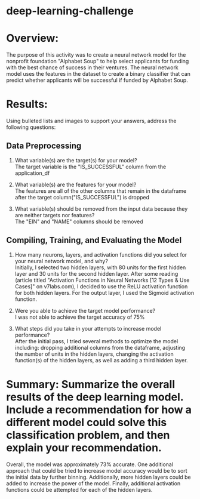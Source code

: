 # deep-learning-challenge

# Overview:

The purpose of this activity was to create a neural network model for the nonprofit foundation "Alphabet Soup" to help select applicants for funding with the best chance of success in their ventures. The neural network model uses the features in the dataset to create a binary classifier that can predict whether applicants will be successful if funded by Alphabet Soup.

# Results:
Using bulleted lists and images to support your answers, address the following questions:

## Data Preprocessing
1. What variable(s) are the target(s) for your model?<br/>
   The target variable is the "IS_SUCCESSFUL" column from the application_df
   
2. What variable(s) are the features for your model?<br/>
   The features are all of the other columns that remain in the dataframe after the target column("IS_SUCCESSFUL") is dropped
 
3. What variable(s) should be removed from the input data because they are neither targets nor features?<br/>
   The "EIN" and "NAME" columns should be removed

## Compiling, Training, and Evaluating the Model
1. How many neurons, layers, and activation functions did you select for your neural network model, and why?<br/>
   Initially, I selected two hidden layers, with 80 units for the first hidden layer and 30 units for the second hidden layer. After some reading (article titled "Activation    Functions in Neural Networks [12 Types & Use Cases]" on v7labs.com), I decided to use the ReLU activation function for both hidden layers. For the output layer, I used       the Sigmoid activation function.
   
2. Were you able to achieve the target model performance?<br/>
   I was not able to achieve the target accuracy of 75%
   
3. What steps did you take in your attempts to increase model performance?<br/>
   After the initial pass, I tried several methods to optimize the model including: dropping additional columns from the dataframe, adjusting the number of units in the         hidden layers, changing the activation function(s) of the hidden layers, as well as adding a third hidden layer.
   
# Summary: Summarize the overall results of the deep learning model. Include a recommendation for how a different model could solve this classification problem, and then       explain your recommendation.
  Overall, the model was approximately 73% accurate. One additional approach that could be tried to increase model accuracy would be to sort the initial data by further        binning. Additionally, more hidden layers could be added to increase the power of the model. Finally, additional activation functions could be attempted for each of the      hidden layers.
